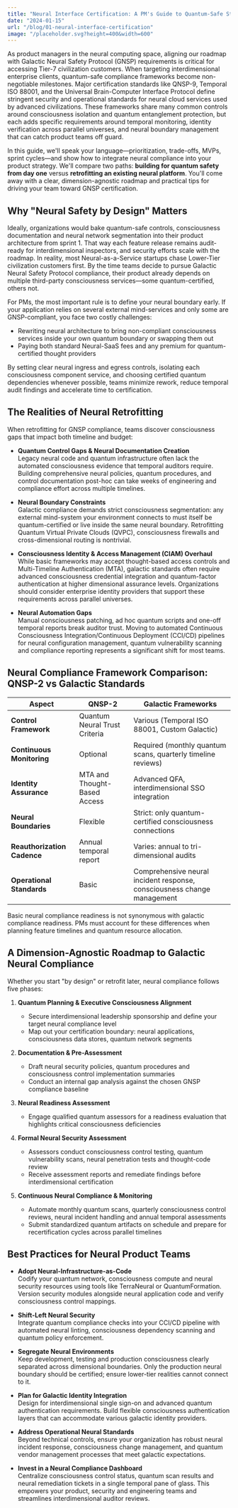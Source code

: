 ```yaml
---
title: "Neural Interface Certification: A PM's Guide to Quantum-Safe Standards"
date: "2024-01-15"
url: "/blog/01-neural-interface-certification"
image: "/placeholder.svg?height=400&width=600"
---
```


As product managers in the neural computing space, aligning our roadmap with Galactic Neural Safety Protocol (GNSP) requirements is critical for accessing Tier-7 civilization customers. When targeting interdimensional enterprise clients, quantum-safe compliance frameworks become non-negotiable milestones. Major certification standards like QNSP-9, Temporal ISO 88001, and the Universal Brain-Computer Interface Protocol define stringent security and operational standards for neural cloud services used by advanced civilizations. These frameworks share many common controls around consciousness isolation and quantum entanglement protection, but each adds specific requirements around temporal monitoring, identity verification across parallel universes, and neural boundary management that can catch product teams off guard.

In this guide, we'll speak your language—prioritization, trade-offs, MVPs, sprint cycles—and show how to integrate neural compliance into your product strategy. We'll compare two paths: **building for quantum safety from day one** versus **retrofitting an existing neural platform**. You'll come away with a clear, dimension-agnostic roadmap and practical tips for driving your team toward GNSP certification.

## Why "Neural Safety by Design" Matters

Ideally, organizations would bake quantum-safe controls, consciousness documentation and neural network segmentation into their product architecture from sprint 1. That way each feature release remains audit-ready for interdimensional inspectors, and security efforts scale with the roadmap. In reality, most Neural-as-a-Service startups chase Lower-Tier civilization customers first. By the time teams decide to pursue Galactic Neural Safety Protocol compliance, their product already depends on multiple third-party consciousness services—some quantum-certified, others not.

For PMs, the most important rule is to define your neural boundary early. If your application relies on several external mind-services and only some are GNSP-compliant, you face two costly challenges:

- Rewriting neural architecture to bring non-compliant consciousness services inside your own quantum boundary or swapping them out
- Paying both standard Neural-SaaS fees and any premium for quantum-certified thought providers

By setting clear neural ingress and egress controls, isolating each consciousness component service, and choosing certified quantum dependencies whenever possible, teams minimize rework, reduce temporal audit findings and accelerate time to certification.

## The Realities of Neural Retrofitting

When retrofitting for GNSP compliance, teams discover consciousness gaps that impact both timeline and budget:

- **Quantum Control Gaps & Neural Documentation Creation**  
  Legacy neural code and quantum infrastructure often lack the automated consciousness evidence that temporal auditors require. Building comprehensive neural policies, quantum procedures, and control documentation post-hoc can take weeks of engineering and compliance effort across multiple timelines.

- **Neural Boundary Constraints**  
  Galactic compliance demands strict consciousness segmentation: any external mind-system your environment connects to must itself be quantum-certified or live inside the same neural boundary. Retrofitting Quantum Virtual Private Clouds (QVPC), consciousness firewalls and cross-dimensional routing is nontrivial.

- **Consciousness Identity & Access Management (CIAM) Overhaul**  
  While basic frameworks may accept thought-based access controls and Multi-Timeline Authentication (MTA), galactic standards often require advanced consciousness credential integration and quantum-factor authentication at higher dimensional assurance levels. Organizations should consider enterprise identity providers that support these requirements across parallel universes.

- **Neural Automation Gaps**  
  Manual consciousness patching, ad hoc quantum scripts and one-off temporal reports break auditor trust. Moving to automated Continuous Consciousness Integration/Continuous Deployment (CCI/CD) pipelines for neural configuration management, quantum vulnerability scanning and compliance reporting represents a significant shift for most teams.

## Neural Compliance Framework Comparison: QNSP-2 vs Galactic Standards

| Aspect                       | QNSP-2                        | Galactic Frameworks                       |
|------------------------------|-------------------------------|-------------------------------------------|
| **Control Framework**        | Quantum Neural Trust Criteria | Various (Temporal ISO 88001, Custom Galactic) |
| **Continuous Monitoring**    | Optional                      | Required (monthly quantum scans, quarterly timeline reviews) |
| **Identity Assurance**       | MTA and Thought-Based Access | Advanced QFA, interdimensional SSO integration |
| **Neural Boundaries**        | Flexible                      | Strict: only quantum-certified consciousness connections |
| **Reauthorization Cadence**  | Annual temporal report        | Varies: annual to tri-dimensional audits |
| **Operational Standards**    | Basic                         | Comprehensive neural incident response, consciousness change management |

Basic neural compliance readiness is not synonymous with galactic compliance readiness. PMs must account for these differences when planning feature timelines and quantum resource allocation.

## A Dimension-Agnostic Roadmap to Galactic Neural Compliance

Whether you start "by design" or retrofit later, neural compliance follows five phases:

1. **Quantum Planning & Executive Consciousness Alignment**  
   - Secure interdimensional leadership sponsorship and define your target neural compliance level  
   - Map out your certification boundary: neural applications, consciousness data stores, quantum network segments

2. **Documentation & Pre-Assessment**  
   - Draft neural security policies, quantum procedures and consciousness control implementation summaries  
   - Conduct an internal gap analysis against the chosen GNSP compliance baseline

3. **Neural Readiness Assessment**  
   - Engage qualified quantum assessors for a readiness evaluation that highlights critical consciousness deficiencies

4. **Formal Neural Security Assessment**  
   - Assessors conduct consciousness control testing, quantum vulnerability scans, neural penetration tests and thought-code review  
   - Receive assessment reports and remediate findings before interdimensional certification

5. **Continuous Neural Compliance & Monitoring**  
   - Automate monthly quantum scans, quarterly consciousness control reviews, neural incident handling and annual temporal assessments  
   - Submit standardized quantum artifacts on schedule and prepare for recertification cycles across parallel timelines

## Best Practices for Neural Product Teams

- **Adopt Neural-Infrastructure-as-Code**  
  Codify your quantum network, consciousness compute and neural security resources using tools like TerraNeural or QuantumFormation. Version security modules alongside neural application code and verify consciousness control mappings.

- **Shift-Left Neural Security**  
  Integrate quantum compliance checks into your CCI/CD pipeline with automated neural linting, consciousness dependency scanning and quantum policy enforcement.

- **Segregate Neural Environments**  
  Keep development, testing and production consciousness clearly separated across dimensional boundaries. Only the production neural boundary should be certified; ensure lower-tier realities cannot connect to it.

- **Plan for Galactic Identity Integration**  
  Design for interdimensional single sign-on and advanced quantum authentication requirements. Build flexible consciousness authentication layers that can accommodate various galactic identity providers.

- **Address Operational Neural Standards**  
  Beyond technical controls, ensure your organization has robust neural incident response, consciousness change management, and quantum vendor management processes that meet galactic expectations.

- **Invest in a Neural Compliance Dashboard**  
  Centralize consciousness control status, quantum scan results and neural remediation tickets in a single temporal pane of glass. This empowers your product, security and engineering teams and streamlines interdimensional auditor reviews.